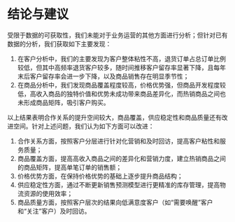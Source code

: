 # 结论与建议



受限于数据的可获取性，我们未能对于业务运营的其他方面进行分析；但针对已有数据的分析，我们获取如下主要发现：
1. 在客户分析中，我们的主要发现为客户整体粘性不高，退货订单占总订单比例较低，但其中高频率退货客户较多，随时间推移客户留存率显著下降，且每年末后客户留存率会进一步下降，以及商品销售存在明显季节性；
2. 在商品分析中，我们发现商品覆盖程度较高，价格优势强，但商品开发程度较低，高收入商品的独特价值和优势未成功带来商品差异化，而热销商品之间也未形成商品矩阵，吸引客户购买。

以上结果表明合作关系的提升空间较大，商品覆盖，供应稳定性和商品质量还有改进空间。针对上述问题，我们认为如下方面可以改进：
1. 合作关系方面，按照客户分层进行针对化营销和及时回访，提高客户粘性和服务质量；
2. 商品覆盖方面，提高高收入商品之间的差异化和营销力度，建立热销商品之间的商品矩阵，提高单笔订单的销售额；
3. 价格优势方面，在保持价格优势的基础上逐步提升商品结构；
4. 供应稳定性方面，通过不断更新销售预测模型进行更精准的库存管理，提高物流资源的使用效率；
5. 商品质量方面，按照客户层次的结果向低满意度客户（如“需要唤醒”客户和“关注”客户）及时回访。
